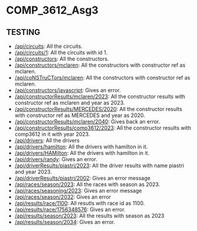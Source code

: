 # COMP_3612_Asg3

## TESTING

- [/api/circuits](https://three612asg3-3.onrender.com/api/circuits): All the circuits.
- [/api/circuits/1](https://three612asg3-3.onrender.com/api/circuits/1): All the circuits with id 1.
- [/api/constructors](https://three612asg3-3.onrender.com/api/constructors): All the constructors. 
- [/api/constructors/mclaren](https://three612asg3-3.onrender.com/api/coNSTruCTors/mclaren): All the constructors with constructor ref as mclaren. 
- [/api/coNSTruCTors/mclaren](https://three612asg3-3.onrender.com/api/coNSTruCTors/mclaren): All the constructors with constructor ref as mclaren.
- [/api/constructors/javascript](https://three612asg3-3.onrender.com/api/constructors/javascript): Gives an error.
- [/api/constructorResults/mclaren/2023](https://three612asg3-3.onrender.com/api/constructorResults/mclaren/2023): All the constructor results with constructor ref as mclaren and year as 2023.
- [/api/constructorResults/MERCEDES/2020](https://three612asg3-3.onrender.com/api/constructorResults/MERCEDES/2020): All the constructor results with constructor ref as MERCEDES and year as 2020.
- [/api/constructorResults/mclaren/2040](https://three612asg3-3.onrender.com/api/constructorResults/mclaren/2040): Gives back an error.
- [/api/constructorResults/comp3612/2023](https://three612asg3-3.onrender.com/api/constructorResults/comp3612/2023): All the constructor results with comp3612 in it with year 2023.
- [/api/drivers](https://three612asg3-3.onrender.com/api/drivers): All the drivers
- [/api/drivers/hamilton](https://three612asg3-3.onrender.com/api/drivers/hamilton): All the drivers with hamilton in it.
- [/api/drivers/HAMilton](https://three612asg3-3.onrender.com/api/drivers/hamilton): All the drivers with hamilton in it.
- [/api/drivers/randy](https://three612asg3-3.onrender.com/api/drivers/randy): Gives an error.
- [/api/driverResults/piastri/2023](https://three612asg3-3.onrender.com/api/driverResults/piastri/2023): All the driver results with name piastri and year 2023.
- [/api/driverResults/piastri/2002](https://three612asg3-3.onrender.com/api/driverResults/piastri/2002): Gives an error message
- [/api/races/season/2023](https://three612asg3-3.onrender.com/api/races/season/2023): All the races with season as 2023.
- [/api/races/seasoning/2023](/api/races/seasoning/2023): Gives an error message
-  [/api/races/season/2032](https://three612asg3-3.onrender.com/api/races/season/2032): Gives an error
- [/api/results/race/1100](https://three612asg3-3.onrender.com/api/results/race/1100): All resutls with race id as 1100.
- [/api/results/race/1756348576](https://three612asg3-3.onrender.com/api/results/race/1756348576): Gives an error.
- [/api/results/season/2023](https://three612asg3-3.onrender.com/api/results/season/2023): All the results with season as 2023
- [/api/results/season/2034](https://three612asg3-3.onrender.com/api/results/season/2034): Gives an error.
